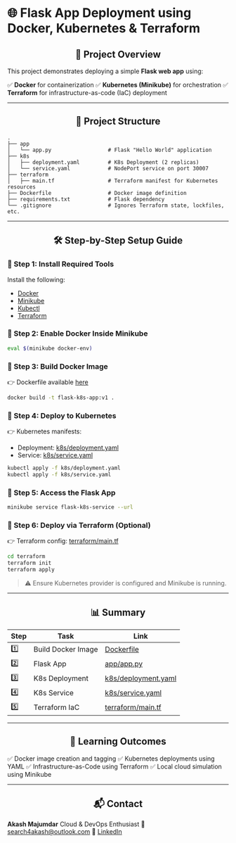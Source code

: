 # 🌐 Flask App Deployment using Docker, Kubernetes & Terraform

<div align="center">
    <h2>🚀 Project Overview</h2>
</div>

This project demonstrates deploying a simple **Flask web app** using:

✅ **Docker** for containerization
✅ **Kubernetes (Minikube)** for orchestration
✅ **Terraform** for infrastructure-as-code (IaC) deployment

---

<div align="center">
    <h2>📁 Project Structure</h2>
</div>

```
.
├── app
│   └── app.py                  # Flask "Hello World" application
├── k8s
│   ├── deployment.yaml         # K8s Deployment (2 replicas)
│   └── service.yaml            # NodePort service on port 30007
├── terraform
│   ├── main.tf                 # Terraform manifest for Kubernetes resources
├── Dockerfile                  # Docker image definition
├── requirements.txt            # Flask dependency
└── .gitignore                  # Ignores Terraform state, lockfiles, etc.
```

---

<div align="center">
    <h2>🛠️ Step-by-Step Setup Guide</h2>
</div>

### 🔹 Step 1: Install Required Tools

Install the following:

* [Docker](https://docs.docker.com/get-docker/)
* [Minikube](https://minikube.sigs.k8s.io/docs/start/)
* [Kubectl](https://kubernetes.io/docs/tasks/tools/)
* [Terraform](https://developer.hashicorp.com/terraform/install)

### 🔹 Step 2: Enable Docker Inside Minikube

```bash
eval $(minikube docker-env)
```

### 🔹 Step 3: Build Docker Image

👉 Dockerfile available [here](./Dockerfile)

```bash
docker build -t flask-k8s-app:v1 .
```

### 🔹 Step 4: Deploy to Kubernetes

👉 Kubernetes manifests:

* Deployment: [k8s/deployment.yaml](./k8s/deployment.yaml)
* Service: [k8s/service.yaml](./k8s/service.yaml)

```bash
kubectl apply -f k8s/deployment.yaml
kubectl apply -f k8s/service.yaml
```

### 🔹 Step 5: Access the Flask App

```bash
minikube service flask-k8s-service --url
```

### 🔹 Step 6: Deploy via Terraform (Optional)

👉 Terraform config: [terraform/main.tf](./terraform/main.tf)

```bash
cd terraform
terraform init
terraform apply
```

> ⚠️ Ensure Kubernetes provider is configured and Minikube is running.

---

<div align="center">
    <h2>📊 Summary</h2>
</div>

| Step | Task               | Link                                         |
| ---- | ------------------ | -------------------------------------------- |
| 1️⃣  | Build Docker Image | [Dockerfile](./Dockerfile)                   |
| 2️⃣  | Flask App          | [app/app.py](./app/app.py)                   |
| 3️⃣  | K8s Deployment     | [k8s/deployment.yaml](./k8s/deployment.yaml) |
| 4️⃣  | K8s Service        | [k8s/service.yaml](./k8s/service.yaml)       |
| 5️⃣  | Terraform IaC      | [terraform/main.tf](./terraform/main.tf)     |

---

<div align="center">
    <h2>🎯 Learning Outcomes</h2>
</div>

✅ Docker image creation and tagging
✅ Kubernetes deployments using YAML
✅ Infrastructure-as-Code using Terraform
✅ Local cloud simulation using Minikube

---

<div align="center">
    <h2>📬 Contact</h2>
</div>

**Akash Majumdar**
Cloud & DevOps Enthusiast
📧 [search4akash@outlook.com](mailto:search4akash@outlook.com)
🔗 [LinkedIn](https://www.linkedin.com/in/akashmajumdar2003)
